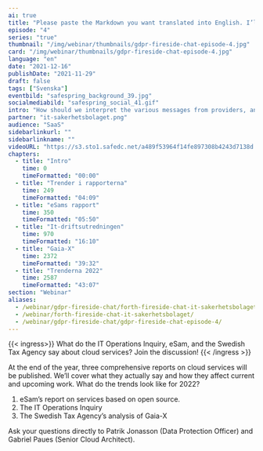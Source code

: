```yaml
---
ai: true
title: "Please paste the Markdown you want translated into English. I’ll preserve the Markdown structure and keep code blocks, inline code, URLs, slugs, file names, and frontmatter keys unchanged. For links, I’ll translate the link text but keep the link targets the same."
episode: "4"
series: "true"
thumbnail: "/img/webinar/thumbnails/gdpr-fireside-chat-episode-4.jpg"
card: "/img/webinar/thumbnails/gdpr-fireside-chat-episode-4.jpg"
language: "en"
date: "2021-12-16"
publishDate: "2021-11-29"
draft: false
tags: ["Svenska"]
eventbild: "safespring_background_39.jpg"
socialmediabild: "safespring_social_41.gif"
intro: "How should we interpret the various messages from providers, and what practical approaches can companies start implementing right now without having to switch cloud provider altogether?"
partner: "it-sakerhetsbolaget.png"
audience: "SaaS"
sidebarlinkurl: ""
sidebarlinkname: ""
videoURL: "https://s3.sto1.safedc.net/a489f53964f14fe897308b4243d7138d:processedvideos/gdpr-fireside-chat-episode-4/master.m3u8"
chapters:
  - title: "Intro"
    time: 0
    timeFormatted: "00:00"
  - title: "Trender i rapporterna"
    time: 249
    timeFormatted: "04:09"
  - title: "eSams rapport"
    time: 350
    timeFormatted: "05:50"
  - title: "It-driftsutredningen"
    time: 970
    timeFormatted: "16:10"
  - title: "Gaia-X"
    time: 2372
    timeFormatted: "39:32"
  - title: "Trenderna 2022"
    time: 2587
    timeFormatted: "43:07"
section: "Webinar"
aliases:
  - /webinar/gdpr-fireside-chat/forth-fireside-chat-it-sakerhetsbolaget/
  - /webinar/forth-fireside-chat-it-sakerhetsbolaget/
  - /webinar/gdpr-fireside-chat/gdpr-fireside-chat-episode-4/
---
```

{{< ingress>}}
What do the IT Operations Inquiry, eSam, and the Swedish Tax Agency say about cloud services? Join the discussion!
{{< /ingress >}}

At the end of the year, three comprehensive reports on cloud services will be published. We’ll cover what they actually say and how they affect current and upcoming work. What do the trends look like for 2022?

1. eSam’s report on services based on open source.
2. The IT Operations Inquiry
3. The Swedish Tax Agency’s analysis of Gaia-X

Ask your questions directly to Patrik Jonasson (Data Protection Officer) and Gabriel Paues (Senior Cloud Architect).